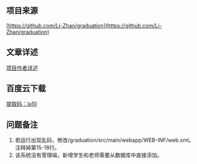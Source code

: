 ## 项目来源
[https://github.com/Li-Zhan/graduation](https://github.com/Li-Zhan/graduation)
## 文章详述
[项目作者详述](https://github.com/Li-Zhan/graduation)
## 百度云下载
[提取码：la10](https://pan.baidu.com/s/1Y91COdac_kr925wV_0S9xQ)
## 问题备注
1. 若运行出现乱码，修改/graduation/src/main/webapp/WEB-INF/web.xml。注释掉第15-18行。
2. 该系统没有管理端，新增学生和老师需要从数据库中直接添加。